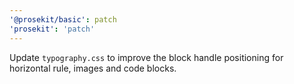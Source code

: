 ```yaml
---
'@prosekit/basic': patch
'prosekit': 'patch'
---
```


Update `typography.css` to improve the block handle positioning for horizontal rule, images and code blocks.
